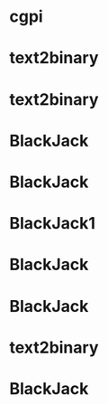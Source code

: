 # cgpi
# text2binary
# text2binary
# BlackJack
# BlackJack
# BlackJack1
# BlackJack
# BlackJack
# text2binary
# BlackJack
